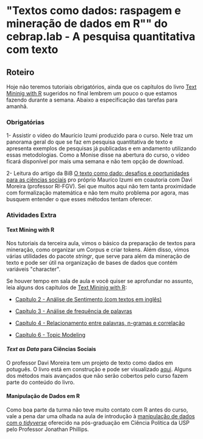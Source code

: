 # "Textos como dados: raspagem e mineração de dados em R"" do cebrap.lab - A pesquisa quantitativa com texto

## Roteiro

Hoje não teremos tutoriais obrigatórios, ainda que os capítulos do livro [Text Mininig with R](http://tidytextmining.com/) sugeridos no final lembrem um pouco o que estamos fazendo durante a semana. Abaixo a especificação das tarefas para amanhã.

### Obrigatórias

1- Assistir o vídeo do Maurício Izumi produzido para o curso. Nele traz um panorama geral do que se faz em pesquisa quantitativa de texto e apresenta exemplos de pesquisas já publicadas e em andamento utilizando essas metodologias. Como a Monise disse na abertura do curso, o vídeo ficará disponível por mais uma semana e não tem opção de download.

2- Leitura do artigo da BiB [O texto como dado: desafios e oportunidades para as ciências sociais](https://www.anpocs.com/index.php/bib-pt/bib-86/11215-o-texto-como-dado-desafios-e-oportunidades-para-as-ciencias-sociais/file) pro próprio Mauríco Izumi em coautoria com Davi Moreira (professor RI-FGV). Sei que muitos aqui não tem tanta proximidade com formalização matemática e não tem muito problema por agora, mas busquem entender o que esses métodos tentam oferecer.

### Atividades Extra

#### Text Mining with R

Nos tutoriais da terceira aula, vimos o básico da preparação de textos para mineração, como organizar um Corpus e criar tokens. Além disso, vimos várias utilidades do pacote _stringr_, que serve para além da mineração de texto e pode ser útil na organização de bases de dados que contém variáveis "character".

Se houver tempo em sala de aula e você quiser se aprofundar no assunto, leia alguns dos capítulos de [Text Mininig with R](http://tidytextmining.com/):

- [Capítulo 2 - Análise de Sentimento (com textos em inglês)](http://tidytextmining.com/sentiment.html)

- [Capítulo 3 - Análise de frequência de palavras](http://tidytextmining.com/tfidf.html)

- [Capítulo 4 - Relacionamento entre palavras, n-gramas e correlação](http://tidytextmining.com/ngrams.html)

- [Capítulo 6 - Topic Modeling](http://tidytextmining.com/topicmodeling.html)

#### *Text as Data* para Ciências Sociais

O professor Davi Moreira tem um projeto de texto como dados em potuguês. O livro está em construção e pode ser visualizado [aqui](https://bookdown.org/davi_moreira/txt4cs/). Alguns dos métodos mais avançados que não serão cobertos pelo curso fazem parte do conteúdo do livro.

#### Manipulação de Dados em R

Como boa parte da turma não teve muito contato com R antes do curso, vale a pena dar uma olhada na aula de introdução à [manipulação de dados com o *tidyverse*](https://github.com/leobarone/FLS6397_2018/blob/master/classes/class04.md) oferecido na pós-graduação em Ciência Política da USP pelo Professor Jonathan Phillips.
